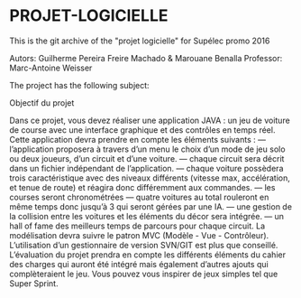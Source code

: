 PROJET-LOGICIELLE
=================
This is the git archive of the "projet logicielle" for Supélec promo 2016

Autors: Guilherme Pereira Freire Machado & Marouane Benalla
Professor: Marc-Antoine Weisser

The project has the following subject:

 Objectif du projet
 
Dans ce projet, vous devez réaliser une application JAVA : un jeu de
voiture de course avec une interface graphique et des contrôles en temps
réel.
Cette application devra prendre en compte les éléments suivants :
— l’application proposera à travers d’un menu le choix d’un mode de
jeu solo ou deux joueurs, d’un circuit et d’une voiture.
— chaque circuit sera décrit dans un fichier indépendant de l’application.
— chaque voiture possèdera trois caractéristique avec des niveaux différents
(vitesse max, accélération, et tenue de route) et réagira donc
différemment aux commandes.
— les courses seront chronométrées
— quatre voitures au total rouleront en même temps donc jusqu’à 3 qui
seront gérées par une IA.
— une gestion de la collision entre les voitures et les éléments du décor
sera intégrée.
— un hall of fame des meilleurs temps de parcours pour chaque circuit.
La modélisation devra suivre le patron MVC (Modèle - Vue - Contrôleur).
L’utilisation d’un gestionnaire de version SVN/GIT est plus que conseillé.
L’évaluation du projet prendra en compte les différents éléments du cahier
des charges qui auront été intégré mais également d’autres ajouts qui
complèteraient le jeu.
Vous pouvez vous inspirer de jeux simples tel que Super Sprint.
